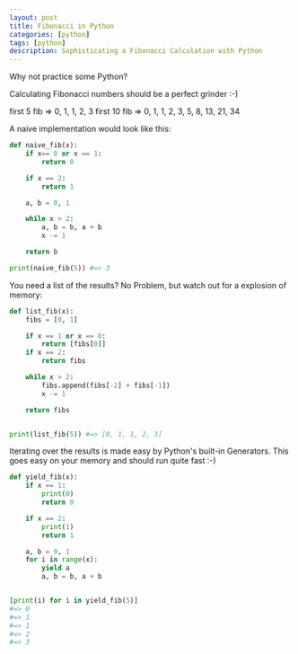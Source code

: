 ```yaml
---
layout: post
title: Fibonacci in Python
categories: [python]
tags: [python]
description: Sophisticating a Fibonacci Calculation with Python
---
```


Why not practice some Python?

Calculating Fibonacci numbers should be a perfect grinder :-)

first 5 fib => 0, 1, 1, 2, 3
first 10 fib => 0, 1, 1, 2, 3, 5, 8, 13, 21, 34

A naive implementation would look like this:

``` python
def naive_fib(x):
    if x== 0 or x == 1:
        return 0

    if x == 2:
        return 1

    a, b = 0, 1

    while x > 2:
        a, b = b, a + b
        x -= 1

    return b

print(naive_fib(5)) #=> 3
```

You need a list of the results? No Problem, but watch out for a explosion of memory:

``` python
def list_fib(x):
    fibs = [0, 1]

    if x == 1 or x == 0:
        return [fibs[0]]
    if x == 2:
        return fibs

    while x > 2:
        fibs.append(fibs[-2] + fibs[-1])
        x -= 1

    return fibs


print(list_fib(5)) #=> [0, 1, 1, 2, 3]
```

Iterating over the results is made easy by Python's built-in Generators. This goes easy on your memory and should run quite fast :-)

``` python
def yield_fib(x):
    if x == 1:
        print(0)
        return 0

    if x == 2:
        print(1)
        return 1

    a, b = 0, 1
    for i in range(x):
        yield a
        a, b = b, a + b


[print(i) for i in yield_fib(5)]
#=> 0
#=> 1
#=> 1
#=> 2
#=> 3
```
